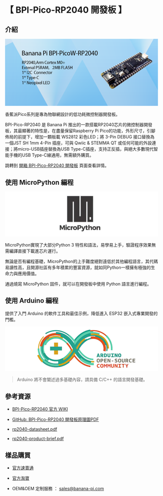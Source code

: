 # 【 BPI-Pico-RP2040 開發板 】

## 介紹

![](assets/images/BPI-Pico-RP2040_banner.png)

香蕉派Pico系列是專為物聯網設計的低功耗微控制器開發板。

BPI-Pico-RP2040 是 Banana Pi 推出的一款搭載RP2040芯片的微控制器開發板，其最顯著的特性是，在盡量保留Raspberry Pi Pico的功能，外形尺寸，引腳佈局的前提下，增加一顆板載 WS2812 彩色LED；將 3-Pin DEBUG 接口替換為一個JST SH 1mm 4-Pin 插座，可與 Qwiic & STEMMA QT 或任何可能的外設連接；將micro-USB插座替換為USB Type-C插座，支持正反插，與絕大多數現代智能手機的USB Type-C線通用，無需額外購買。

跳轉到 [開箱 BPI-Pico-RP2040 開發板](Unboxing/Introduction.md) 頁面查看詳情。

## 使用 MicroPython 編程

![](assets/images/Mircopython.png)

MicroPython實現了大部分Python 3 特性和語法，易學易上手，驗證程序效果無需編譯直接下載進芯片運行。

無論是否有編程基礎，MicroPython的上手難度絕對遠低於其他編程語言，其代碼易讀性高，且開源社區有多年積累的豐富資源，就如同Python一樣擁有極強的生命力與應用價值。

通過燒寫 MicroPython 固件，就可以在開發板中使用 Python 語言進行編程。

## 使用 Arduino 編程

提供了入門 Arduino 的軟件工具和最佳示例，降低進入 ESP32 嵌入式專業開發的門檻。

![](assets/images/Arduino_logo_1200x350.png)

>Arduino 將不會闡述過多基礎內容，請具備 C/C++ 的語言開發基礎。

## 參考資源

- [BPI-Pico-RP2040 官方 WIKI](https://wiki.banana-pi.org/BPI-Pico-RP2040_%E5%BC%80%E5%8F%91%E6%9D%BF) 

- [GitHub: BPI-Pico-RP2040 開發板原理圖PDF](https://github.com/BPI-STEAM/BPI-Pico-RP2040-Doc/blob/main/BPI-Pico-RP2040-V0.2-SCH.pdf) 

- [rp2040-datasheet.pdf](https://datasheets.raspberrypi.com/rp2040/rp2040-datasheet.pdf)

- [rp2040-product-brief.pdf](https://datasheets.raspberrypi.com/rp2040/rp2040-product-brief.pdf)

## 樣品購買

- [官方速賣通]()

- [官方淘寶]()

- OEM&OEM 定制服務 ： sales@banana-pi.com